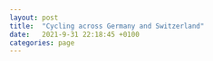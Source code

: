 ```yaml
---
layout: post
title:  "Cycling across Germany and Switzerland"
date:   2021-9-31 22:18:45 +0100
categories: page
---
```

